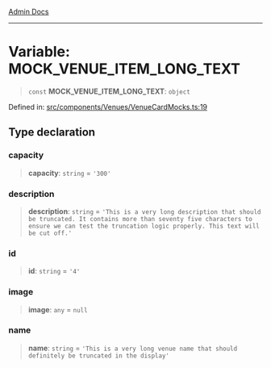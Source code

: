 [Admin Docs](/)

***

# Variable: MOCK\_VENUE\_ITEM\_LONG\_TEXT

> `const` **MOCK\_VENUE\_ITEM\_LONG\_TEXT**: `object`

Defined in: [src/components/Venues/VenueCardMocks.ts:19](https://github.com/PalisadoesFoundation/talawa-admin/blob/main/src/components/Venues/VenueCardMocks.ts#L19)

## Type declaration

### capacity

> **capacity**: `string` = `'300'`

### description

> **description**: `string` = `'This is a very long description that should be truncated. It contains more than seventy five characters to ensure we can test the truncation logic properly. This text will be cut off.'`

### id

> **id**: `string` = `'4'`

### image

> **image**: `any` = `null`

### name

> **name**: `string` = `'This is a very long venue name that should definitely be truncated in the display'`
